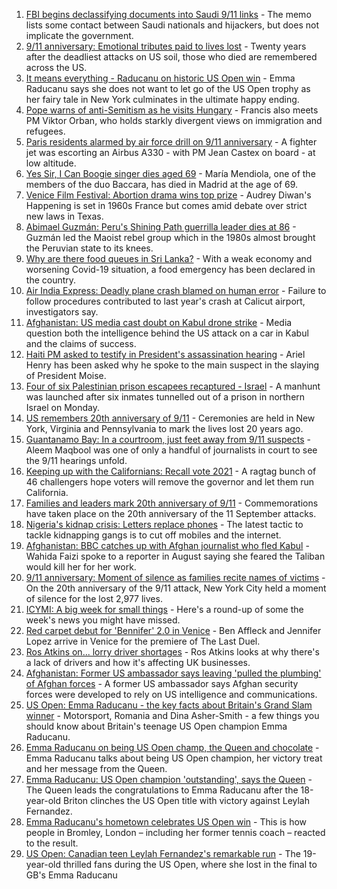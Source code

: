 1. [FBI begins declassifying documents into Saudi 9/11 links](https://www.bbc.co.uk/news/world-us-canada-58533538?at_medium=RSS&at_campaign=KARANGA) - The memo lists some contact between Saudi nationals and hijackers, but does not implicate the government.
2. [9/11 anniversary: Emotional tributes paid to lives lost](https://www.bbc.co.uk/news/world-us-canada-58530073?at_medium=RSS&at_campaign=KARANGA) - Twenty years after the deadliest attacks on US soil, those who died are remembered across the US.
3. [It means everything - Raducanu on historic US Open win](https://www.bbc.co.uk/sport/tennis/58533776?at_medium=RSS&at_campaign=KARANGA) - Emma Raducanu says she does not want to let go of the US Open trophy as her fairy tale in New York culminates in the ultimate happy ending.
4. [Pope warns of anti-Semitism as he visits Hungary](https://www.bbc.co.uk/news/world-europe-58533533?at_medium=RSS&at_campaign=KARANGA) - Francis also meets PM Viktor Orban, who holds starkly divergent views on immigration and refugees.
5. [Paris residents alarmed by air force drill on 9/11 anniversary](https://www.bbc.co.uk/news/world-europe-58536534?at_medium=RSS&at_campaign=KARANGA) - A fighter jet was escorting an Airbus A330 - with PM Jean Castex on board - at low altitude.
6. [Yes Sir, I Can Boogie singer dies aged 69](https://www.bbc.co.uk/news/entertainment-arts-58533613?at_medium=RSS&at_campaign=KARANGA) - María Mendiola, one of the members of the duo Baccara, has died in Madrid at the age of 69.
7. [Venice Film Festival: Abortion drama wins top prize](https://www.bbc.co.uk/news/entertainment-arts-58533531?at_medium=RSS&at_campaign=KARANGA) - Audrey Diwan's Happening is set in 1960s France but comes amid debate over strict new laws in Texas.
8. [Abimael Guzmán: Peru's Shining Path guerrilla leader dies at 86](https://www.bbc.co.uk/news/world-latin-america-49110427?at_medium=RSS&at_campaign=KARANGA) - Guzmán led the Maoist rebel group which in the 1980s almost brought the Peruvian state to its knees.
9. [Why are there food queues in Sri Lanka?](https://www.bbc.co.uk/news/world-asia-pacific-58485674?at_medium=RSS&at_campaign=KARANGA) - With a weak economy and worsening Covid-19 situation, a food emergency has been declared in the country.
10. [Air India Express: Deadly plane crash blamed on human error](https://www.bbc.co.uk/news/world-asia-india-58532514?at_medium=RSS&at_campaign=KARANGA) - Failure to follow procedures contributed to last year's crash at Calicut airport, investigators say.
11. [Afghanistan: US media cast doubt on Kabul drone strike](https://www.bbc.co.uk/news/world-us-canada-58527989?at_medium=RSS&at_campaign=KARANGA) - Media question both the intelligence behind the US attack on a car in Kabul and the claims of success.
12. [Haiti PM asked to testify in President's assassination hearing](https://www.bbc.co.uk/news/world-latin-america-58527693?at_medium=RSS&at_campaign=KARANGA) - Ariel Henry has been asked why he spoke to the main suspect in the slaying of President Moise.
13. [Four of six Palestinian prison escapees recaptured - Israel](https://www.bbc.co.uk/news/world-middle-east-58524192?at_medium=RSS&at_campaign=KARANGA) - A manhunt was launched after six inmates tunnelled out of a prison in northern Israel on Monday.
14. [US remembers 20th anniversary of 9/11](https://www.bbc.co.uk/news/world-us-canada-58530938?at_medium=RSS&at_campaign=KARANGA) - Ceremonies are held in New York, Virginia and Pennsylvania to mark the lives lost 20 years ago.
15. [Guantanamo Bay: In a courtroom, just feet away from 9/11 suspects](https://www.bbc.co.uk/news/world-latin-america-58527700?at_medium=RSS&at_campaign=KARANGA) - Aleem Maqbool was one of only a handful of journalists in court to see the 9/11 hearings unfold.
16. [Keeping up with the Californians: Recall vote 2021](https://www.bbc.co.uk/news/world-us-canada-58504324?at_medium=RSS&at_campaign=KARANGA) - A ragtag bunch of 46 challengers hope voters will remove the governor and let them run California.
17. [Families and leaders mark 20th anniversary of 9/11](https://www.bbc.co.uk/news/world-58533107?at_medium=RSS&at_campaign=KARANGA) - Commemorations have taken place on the 20th anniversary of the 11 September attacks.
18. [Nigeria's kidnap crisis: Letters replace phones](https://www.bbc.co.uk/news/world-africa-58506419?at_medium=RSS&at_campaign=KARANGA) - The latest tactic to tackle kidnapping gangs is to cut off mobiles and the internet.
19. [Afghanistan: BBC catches up with Afghan journalist who fled Kabul](https://www.bbc.co.uk/news/world-asia-58523543?at_medium=RSS&at_campaign=KARANGA) - Wahida Faizi spoke to a reporter in August saying she feared the Taliban would kill her for her work.
20. [9/11 anniversary: Moment of silence as families recite names of victims](https://www.bbc.co.uk/news/world-us-canada-58529169?at_medium=RSS&at_campaign=KARANGA) - On the 20th anniversary of the 9/11 attack, New York City held a moment of silence for the lost 2,977 lives.
21. [ICYMI: A big week for small things](https://www.bbc.co.uk/news/world-58523824?at_medium=RSS&at_campaign=KARANGA) - Here's a round-up of some the week's news you might have missed.
22. [Red carpet debut for 'Bennifer' 2.0 in Venice](https://www.bbc.co.uk/news/entertainment-arts-58527312?at_medium=RSS&at_campaign=KARANGA) - Ben Affleck and Jennifer Lopez arrive in Venice for the premiere of The Last Duel.
23. [Ros Atkins on... lorry driver shortages](https://www.bbc.co.uk/news/uk-58521211?at_medium=RSS&at_campaign=KARANGA) - Ros Atkins looks at why there's a lack of drivers and how it's affecting UK businesses.
24. [Afghanistan: Former US ambassador says leaving 'pulled the plumbing' of Afghan forces](https://www.bbc.co.uk/news/world-58514816?at_medium=RSS&at_campaign=KARANGA) - A former US ambassador says Afghan security forces were developed to rely on US intelligence and communications.
25. [US Open: Emma Raducanu - the key facts about Britain's Grand Slam winner](https://www.bbc.co.uk/sport/tennis/58510202?at_medium=RSS&at_campaign=KARANGA) - Motorsport, Romania and Dina Asher-Smith - a few things you should know about Britain's teenage US Open champion Emma Raducanu.
26. [Emma Raducanu on being US Open champ, the Queen and chocolate](https://www.bbc.co.uk/news/uk-58534876?at_medium=RSS&at_campaign=KARANGA) - Emma Raducanu talks about being US Open champion, her victory treat and her message from the Queen.
27. [Emma Raducanu: US Open champion 'outstanding', says the Queen](https://www.bbc.co.uk/sport/tennis/58533034?at_medium=RSS&at_campaign=KARANGA) - The Queen leads the congratulations to Emma Raducanu after the 18-year-old Briton clinches the US Open title with victory against Leylah Fernandez.
28. [Emma Raducanu's hometown celebrates US Open win](https://www.bbc.co.uk/news/uk-58533861?at_medium=RSS&at_campaign=KARANGA) - This is how people in Bromley, London – including her former tennis coach – reacted to the result.
29. [US Open: Canadian teen Leylah Fernandez's remarkable run](https://www.bbc.co.uk/news/world-us-canada-58523448?at_medium=RSS&at_campaign=KARANGA) - The 19-year-old thrilled fans during the US Open, where she lost in the final to GB's Emma Raducanu
